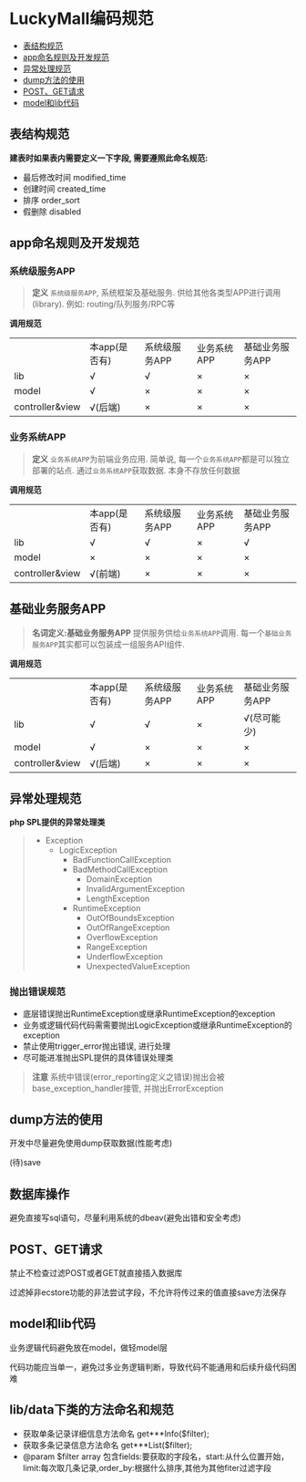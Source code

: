 # LuckyMall编码规范

- [表结构规范](#table-agreement)
- [app命名规则及开发规范](#app-name-agreement)
- [异常处理规范](#exception-agreement)
- [dump方法的使用](#dump-agreement)
- [POST、GET请求](#request-agreement)
- [model和lib代码](#model-lib-agreement)

<a name="table-agreement"></a>
## 表结构规范
**建表时如果表内需要定义一下字段, 需要遵照此命名规范:**
- 最后修改时间 modified_time
- 创建时间    created_time
- 排序       order_sort
- 假删除     disabled

 
<a name="app-name-agreement"></a>
## app命名规则及开发规范
### 系统级服务APP

> **定义** `系统级服务APP`, 系统框架及基础服务. 供给其他各类型APP进行调用(library). 例如: routing/队列服务/RPC等

**调用规范**
<table width="100%">
    <tr>
        <td></td>
        <td>本app(是否有)</td>
        <td>系统级服务APP</td>
        <td>业务系统APP</td>
        <td>基础业务服务APP</td>
    </tr>
    <tr>
        <td>lib</td>
        <td>√</td>
        <td>√</td>
        <td>×</td>
        <td>×</td>
    </tr>
    <tr>
        <td>model</td>
        <td>√</td>
        <td>×</td>
        <td>×</td>
        <td>×</td>
    </tr>
    <tr>
        <td>controller&view</td>
        <td>√(后端)</td>
        <td>×</td>
        <td>×</td>
        <td>×</td>
    </tr>
</table>


### 业务系统APP

> **定义** `业务系统APP`为前端业务应用. 简单说, 每一个`业务系统APP`都是可以独立部署的站点. 通过`业务系统APP`获取数据. 本身不存放任何数据

**调用规范**
<table width="100%">
    <tr>
        <td></td>
        <td>本app(是否有)</td>
        <td>系统级服务APP</td>
        <td>业务系统APP</td>
        <td>基础业务服务APP</td>
    </tr>
    <tr>
        <td>lib</td>
        <td>√</td>
        <td>√</td>
        <td>×</td>
        <td>√</td>
    </tr>
    <tr>
        <td>model</td>
        <td>×</td>
        <td>×</td>
        <td>×</td>
        <td>×</td>
    </tr>
    <tr>
        <td>controller&view</td>
        <td>√(前端)</td>
        <td>×</td>
        <td>×</td>
        <td>×</td>
    </tr>
</table>

## 基础业务服务APP

> **名词定义:基础业务服务APP** 提供服务供给`业务系统APP`调用. 每一个`基础业务服务APP`其实都可以包装成一组服务API组件.

**调用规范**
<table width="100%">
    <tr>
        <td></td>
        <td>本app(是否有)</td>
        <td>系统级服务APP</td>
        <td>业务系统APP</td>
        <td>基础业务服务APP</td>
    </tr>
    <tr>
        <td>lib</td>
        <td>√</td>
        <td>√</td>
        <td>×</td>
        <td>√(尽可能少)</td>
    </tr>
    <tr>
        <td>model</td>
        <td>√</td>
        <td>×</td>
        <td>×</td>
        <td>×</td>
    </tr>
    <tr>
        <td>controller&view</td>
        <td>√(后端)</td>
        <td>×</td>
        <td>×</td>
        <td>×</td>
    </tr>
</table>

<a name="exception-agreement"></a>
## 异常处理规范
**php SPL提供的异常处理类**
> - Exception
> 	- LogicException
> 	  - BadFunctionCallException 
> 	  - BadMethodCallException
>       - DomainException
>       - InvalidArgumentException
>       - LengthException
>     - RuntimeException
>       - OutOfBoundsException
>       - OutOfRangeException
>       - OverflowException
>       - RangeException
>       - UnderflowException
>       - UnexpectedValueException

### 抛出错误规范
- 底层错误抛出RuntimeException或继承RuntimeException的exception
- 业务或逻辑代码代码需需要抛出LogicException或继承RuntimeException的exception
- 禁止使用trigger_error抛出错误, 进行处理
- 尽可能进准抛出SPL提供的具体错误处理类

> **注意** 系统中错误(error_reporting定义之错误)抛出会被base_exception_handler接管, 并抛出ErrorException 

<a name="dump-agreement"></a>
## dump方法的使用
开发中尽量避免使用dump获取数据(性能考虑)


(待)save
    
## 数据库操作
避免直接写sql语句，尽量利用系统的dbeav(避免出错和安全考虑)

<a name="request-agreement"></a>
## POST、GET请求
禁止不检查过滤POST或者GET就直接插入数据库

过滤掉非ecstore功能的非法尝试字段，不允许将传过来的值直接save方法保存

<a name="model-lib-agreement"></a>
## model和lib代码
业务逻辑代码避免放在model，做轻model层

代码功能应当单一，避免过多业务逻辑判断，导致代码不能通用和后续升级代码困难

<a name="lib-data-agreement"></a>
## lib/data下类的方法命名和规范
- 获取单条记录详细信息方法命名 get***Info($filter);
- 获取多条记录信息方法命名 get***List($filter);
- @param $filter array 包含fields:要获取的字段名，start:从什么位置开始，limit:每次取几条记录,order_by:根据什么排序,其他为其他fiter过滤字段 

